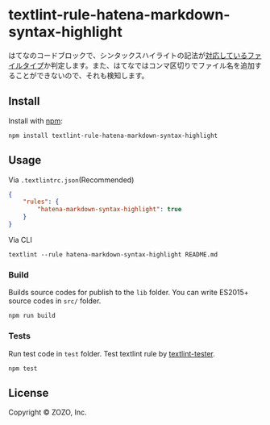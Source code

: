 # textlint-rule-hatena-markdown-syntax-highlight

はてなのコードブロックで、シンタックスハイライトの記法が[対応しているファイルタイプ](https://help.hatenablog.com/entry/markup/syntaxhighlight)か判定します。また、はてなではコンマ区切りでファイル名を追加することができないので、それも検知します。

## Install

Install with [npm](https://www.npmjs.com/):

    npm install textlint-rule-hatena-markdown-syntax-highlight

## Usage

Via `.textlintrc.json`(Recommended)

```json
{
    "rules": {
        "hatena-markdown-syntax-highlight": true
    }
}
```

Via CLI

```
textlint --rule hatena-markdown-syntax-highlight README.md
```

### Build

Builds source codes for publish to the `lib` folder.
You can write ES2015+ source codes in `src/` folder.

    npm run build

### Tests

Run test code in `test` folder.
Test textlint rule by [textlint-tester](https://github.com/textlint/textlint-tester).

    npm test

## License

Copyright &copy; ZOZO, Inc.
